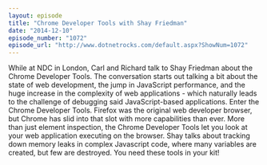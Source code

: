 ```yaml
---
layout: episode
title: "Chrome Developer Tools with Shay Friedman"
date: "2014-12-10"
episode_number: "1072"
episode_url: "http://www.dotnetrocks.com/default.aspx?ShowNum=1072"
---
```


While at NDC in London, Carl and Richard talk to Shay Friedman about the Chrome Developer Tools. The conversation starts out talking a bit about the state of web development, the jump in JavaScript performance, and the huge increase in the complexity of web applications - which naturally leads to the challenge of debugging said JavaScript-based applications. Enter the Chrome Developer Tools. Firefox was the original web developer browser, but Chrome has slid into that slot with more capabilities than ever. More than just element inspection, the Chrome Developer Tools let you look at your web application executing on the browser. Shay talks about tracking down memory leaks in complex Javascript code, where many variables are created, but few are destroyed. You need these tools in your kit!
